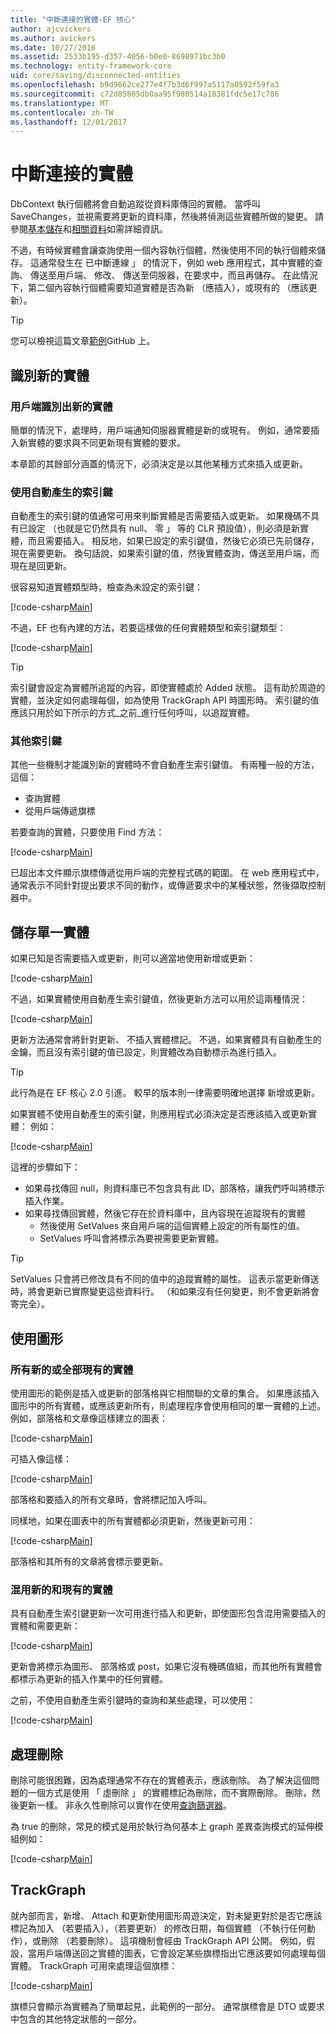 ```yaml
---
title: "中斷連接的實體-EF 核心"
author: ajcvickers
ms.author: avickers
ms.date: 10/27/2016
ms.assetid: 2533b195-d357-4056-b0e0-8698971bc3b0
ms.technology: entity-framework-core
uid: core/saving/disconnected-entities
ms.openlocfilehash: b9d9662ce277e4f7b3d6f997a5117a0592f59fa3
ms.sourcegitcommit: c72d85805db0aa95f980514a18381fdc5e17c786
ms.translationtype: MT
ms.contentlocale: zh-TW
ms.lasthandoff: 12/01/2017
---
```

# <a name="disconnected-entities"></a>中斷連接的實體

DbContext 執行個體將會自動追蹤從資料庫傳回的實體。 當呼叫 SaveChanges，並視需要將更新的資料庫，然後將偵測這些實體所做的變更。 請參閱[基本儲存](basic.md)和[相關資料](related-data.md)如需詳細資訊。

不過，有時候實體會讓查詢使用一個內容執行個體，然後使用不同的執行個體來儲存。 這通常發生在 已中斷連線 」 的情況下，例如 web 應用程式，其中實體的查詢、 傳送至用戶端、 修改、 傳送至伺服器，在要求中，而且再儲存。 在此情況下，第二個內容執行個體需要知道實體是否為新 （應插入），或現有的 （應該更新）。

> [!TIP]  
> 您可以檢視這篇文章[範例](https://github.com/aspnet/EntityFramework.Docs/tree/master/samples/core/Saving/Saving/Disconnected/)GitHub 上。

## <a name="identifying-new-entities"></a>識別新的實體

### <a name="client-identifies-new-entities"></a>用戶端識別出新的實體

簡單的情況下，處理時，用戶端通知伺服器實體是新的或現有。 例如，通常要插入新實體的要求與不同更新現有實體的要求。

本章節的其餘部分涵蓋的情況下，必須決定是以其他某種方式來插入或更新。

### <a name="with-auto-generated-keys"></a>使用自動產生的索引鍵

自動產生的索引鍵的值通常可用來判斷實體是否需要插入或更新。 如果機碼不具有已設定 （也就是它仍然具有 null、 零 」 等的 CLR 預設值），則必須是新實體，而且需要插入。 相反地，如果已設定的索引鍵值，然後它必須已先前儲存，現在需要更新。 換句話說，如果索引鍵的值，然後實體查詢，傳送至用戶端，而現在是回更新。

很容易知道實體類型時，檢查為未設定的索引鍵：

[!code-csharp[Main](../../../samples/core/Saving/Saving/Disconnected/Sample.cs#IsItNewSimple)]

不過，EF 也有內建的方法，若要這樣做的任何實體類型和索引鍵類型：

[!code-csharp[Main](../../../samples/core/Saving/Saving/Disconnected/Sample.cs#IsItNewGeneral)]

> [!TIP]  
> 索引鍵會設定為實體所追蹤的內容，即使實體處於 Added 狀態。 這有助於周遊的實體，並決定如何處理每個，如為使用 TrackGraph API 時圖形時。 索引鍵的值應該只用於如下所示的方式_之前_進行任何呼叫，以追蹤實體。

### <a name="with-other-keys"></a>其他索引鍵

其他一些機制才能識別新的實體時不會自動產生索引鍵值。 有兩種一般的方法，這個：
 * 查詢實體
 * 從用戶端傳遞旗標

若要查詢的實體，只要使用 Find 方法：

[!code-csharp[Main](../../../samples/core/Saving/Saving/Disconnected/Sample.cs#IsItNewQuery)]

已超出本文件顯示旗標傳遞從用戶端的完整程式碼的範圍。 在 web 應用程式中，通常表示不同針對提出要求不同的動作，或傳遞要求中的某種狀態，然後擷取控制器中。

## <a name="saving-single-entities"></a>儲存單一實體

如果已知是否需要插入或更新，則可以適當地使用新增或更新：

[!code-csharp[Main](../../../samples/core/Saving/Saving/Disconnected/Sample.cs#InsertAndUpdateSingleEntity)]

不過，如果實體使用自動產生索引鍵值，然後更新方法可以用於這兩種情況：

[!code-csharp[Main](../../../samples/core/Saving/Saving/Disconnected/Sample.cs#InsertOrUpdateSingleEntity)]

更新方法通常會將針對更新、 不插入實體標記。 不過，如果實體具有自動產生的金鑰，而且沒有索引鍵的值已設定，則實體改為自動標示為進行插入。

> [!TIP]  
> 此行為是在 EF 核心 2.0 引進。 較早的版本則一律需要明確地選擇 新增或更新。

如果實體不使用自動產生的索引鍵，則應用程式必須決定是否應該插入或更新實體： 例如：

[!code-csharp[Main](../../../samples/core/Saving/Saving/Disconnected/Sample.cs#InsertOrUpdateSingleEntityWithFind)]

這裡的步驟如下：
* 如果尋找傳回 null，則資料庫已不包含具有此 ID，部落格，讓我們呼叫將標示插入作業。
* 如果尋找傳回實體，然後它存在於資料庫中，且內容現在追蹤現有的實體
  * 然後使用 SetValues 來自用戶端的這個實體上設定的所有屬性的值。
  * SetValues 呼叫會將標示為要視需要更新實體。

> [!TIP]  
> SetValues 只會將已修改具有不同的值中的追蹤實體的屬性。 這表示當更新傳送時，將會更新已實際變更這些資料行。 （和如果沒有任何變更，則不會更新將會寄完全）。

## <a name="working-with-graphs"></a>使用圖形

### <a name="all-newall-existing-entities"></a>所有新的或全部現有的實體

使用圖形的範例是插入或更新的部落格與它相關聯的文章的集合。 如果應該插入圖形中的所有實體，或應該更新所有，則處理程序會使用相同的單一實體的上述。 例如，部落格和文章像這樣建立的圖表：

[!code-csharp[Main](../../../samples/core/Saving/Saving/Disconnected/Sample.cs#CreateBlogAndPosts)]

可插入像這樣：

[!code-csharp[Main](../../../samples/core/Saving/Saving/Disconnected/Sample.cs#InsertGraph)]

部落格和要插入的所有文章時，會將標記加入呼叫。

同樣地，如果在圖表中的所有實體都必須更新，然後更新可用：

[!code-csharp[Main](../../../samples/core/Saving/Saving/Disconnected/Sample.cs#UpdateGraph)]

部落格和其所有的文章將會標示要更新。

### <a name="mix-of-new-and-existing-entities"></a>混用新的和現有的實體

具有自動產生索引鍵更新一次可用進行插入和更新，即使圖形包含混用需要插入的實體和需要更新：

[!code-csharp[Main](../../../samples/core/Saving/Saving/Disconnected/Sample.cs#InsertOrUpdateGraph)]

更新會將標示為圖形、 部落格或 post，如果它沒有機碼值組，而其他所有實體會都標示為更新的插入作業中的任何實體。

之前，不使用自動產生索引鍵時的查詢和某些處理，可以使用：

[!code-csharp[Main](../../../samples/core/Saving/Saving/Disconnected/Sample.cs#InsertOrUpdateGraphWithFind)]

## <a name="handling-deletes"></a>處理刪除

刪除可能很困難，因為處理通常不存在的實體表示，應該刪除。 為了解決這個問題的一個方式是使用 「 虛刪除 」 的實體標記為刪除，而不實際刪除。 刪除，然後更新一樣。 非永久性刪除可以實作在使用[查詢篩選器](xref:core/querying/filters)。

為 true 的刪除，常見的模式是用於執行為何基本上 graph 差異查詢模式的延伸模組例如：

[!code-csharp[Main](../../../samples/core/Saving/Saving/Disconnected/Sample.cs#InsertUpdateOrDeleteGraphWithFind)]

## <a name="trackgraph"></a>TrackGraph

就內部而言，新增、 Attach 和更新使用圖形周遊決定，對未變更對於是否它應該標記為加入 （若要插入），（若要更新） 的修改日期，每個實體 （不執行任何動作），或刪除 （若要刪除）。 這項機制會經由 TrackGraph API 公開。 例如，假設，當用戶端傳送回之實體的圖表，它會設定某些旗標指出它應該要如何處理每個實體。 TrackGraph 可用來處理這個旗標：

[!code-csharp[Main](../../../samples/core/Saving/Saving/Disconnected/Sample.cs#TrackGraph)]

旗標只會顯示為實體為了簡單起見，此範例的一部分。 通常旗標會是 DTO 或要求中包含的其他特定狀態的一部分。
